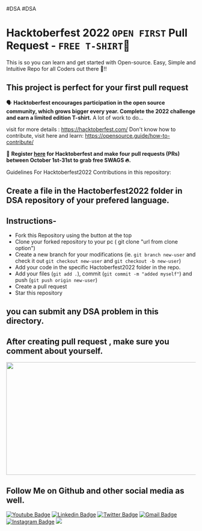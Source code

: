 #DSA
#DSA
# Hacktoberfest 2022 `OPEN FIRST` Pull Request - `FREE T-SHIRT`🎉
This is so you can learn and get started with Open-source. Easy, Simple and Intuitive Repo for all Coders out there 🤩!!
## This project is perfect for your first pull request

🗣 **Hacktoberfest encourages participation in the open source community, which grows bigger every year. Complete the 2022 challenge and earn a limited edition T-shirt.**
A lot of work to do...

visit for more details : https://hacktoberfest.com/
Don't know how to contribute, visit here and learn: https://opensource.guide/how-to-contribute/

📢 **Register [here](https://hacktoberfest.digitalocean.com) for Hacktoberfest and make four pull requests (PRs) between October 1st-31st to grab free SWAGS 🔥.**

Guidelines For Hacktoberfest2022 Contributions in this repository:


## Create a file in the Hactoberfest2022 folder in DSA repository of your prefered language.

## Instructions-

- Fork this Repository using the button at the top
- Clone your forked repository to your pc ( git clone "url from clone option")
- Create a new branch for your modifications (ie. `git branch new-user` and check it out `git checkout new-user` and `git checkout -b new-user`)
- Add your code in the specific Hactoberfest2022 folder in the repo.
- Add your files (`git add .`), commit (`git commit -m "added myself"`) and push (`git push origin new-user`)
- Create a pull request
- Star this repository
    
## you can submit any DSA problem in this directory.
## After creating pull request , make sure you comment about yourself.




<a href="url"><img src="https://uno-website-assets.s3.amazonaws.com/wp-content/uploads/2022/09/28094927/Uno_HackFest22_Hero_V1-1024x395.jpg"  height="300" width="800" ></a>


## Follow Me on Github and other social media as well.

[![Youtube Badge](https://img.shields.io/badge/-Raghav%20Arya-red?style=social&logo=Youtube&logoColor=red&link=https://www.youtube.com/c/RaghavArya/)](https://www.youtube.com/c/RaghavArya/) [![Linkedin Badge](https://img.shields.io/badge/-RaghavArya-blue?style=social&logo=Linkedin&logoColor=blue&link=https://www.linkedin.com/in/raghavarya/)](https://www.linkedin.com/in/raghavarya/) [![Twitter Badge](http://img.shields.io/badge/-RaghavArya2002-1ca0f1?style=social&logo=twitter&logoColor=blue&link=https://twitter.com/RaghavArya2002?s=08)](https://twitter.com/RaghavArya2002?s=08) [![Gmail Badge](https://img.shields.io/badge/-Gmail-c14438?style=social&logo=Gmail&logoColor=red&link=mailto:raghavarya2002@gmail.com)](mailto:raghavarya2002@gmail.com) [![Instagram Badge](https://img.shields.io/badge/-raghavarya2002-1ca0f1?style=social&logo=instagram&logoColor=blueviolet&link=https://www.instagram.com/raghavarya2002/)](https://www.instagram.com/raghavarya2002/) ![](https://visitor-badge.glitch.me/badge?page_id=raghavarya.raghavarya)



